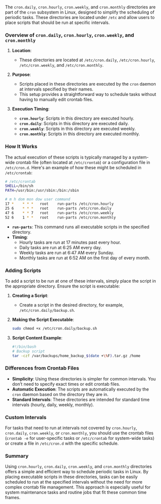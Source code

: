 The `cron.daily`, `cron.hourly`, `cron.weekly`, and `cron.monthly` directories are part of the `cron` subsystem in Linux, designed to simplify the scheduling of periodic tasks. These directories are located under `/etc` and allow users to place scripts that should be run at specific intervals.

### Overview of `cron.daily`, `cron.hourly`, `cron.weekly`, and `cron.monthly`

1. **Location**:
   - These directories are located at `/etc/cron.daily`, `/etc/cron.hourly`, `/etc/cron.weekly`, and `/etc/cron.monthly`.

2. **Purpose**:
   - Scripts placed in these directories are executed by the `cron` daemon at intervals specified by their names.
   - This setup provides a straightforward way to schedule tasks without having to manually edit crontab files.

3. **Execution Timing**:
   - **`cron.hourly`**: Scripts in this directory are executed hourly.
   - **`cron.daily`**: Scripts in this directory are executed daily.
   - **`cron.weekly`**: Scripts in this directory are executed weekly.
   - **`cron.monthly`**: Scripts in this directory are executed monthly.

### How It Works

The actual execution of these scripts is typically managed by a system-wide crontab file (often located at `/etc/crontab`) or a configuration file in `/etc/cron.d`. Here's an example of how these might be scheduled in `/etc/crontab`:

```sh
# /etc/crontab
SHELL=/bin/sh
PATH=/usr/bin:/usr/sbin:/bin:/sbin

# m h dom mon dow user command
17 *    * * *   root    run-parts /etc/cron.hourly
25 6    * * *   root    run-parts /etc/cron.daily
47 6    * * 7   root    run-parts /etc/cron.weekly
52 6    1 * *   root    run-parts /etc/cron.monthly
```

- **`run-parts`**: This command runs all executable scripts in the specified directory.
- **Timing**:
  - Hourly tasks are run at 17 minutes past every hour.
  - Daily tasks are run at 6:25 AM every day.
  - Weekly tasks are run at 6:47 AM every Sunday.
  - Monthly tasks are run at 6:52 AM on the first day of every month.

### Adding Scripts

To add a script to be run at one of these intervals, simply place the script in the appropriate directory. Ensure the script is executable:

1. **Creating a Script**:
   - Create a script in the desired directory, for example, `/etc/cron.daily/backup.sh`.

2. **Making the Script Executable**:
   ```sh
   sudo chmod +x /etc/cron.daily/backup.sh
   ```

3. **Script Content Example**:
   ```sh
   #!/bin/bash
   # Backup script
   tar -czf /var/backups/home_backup_$(date +\%F).tar.gz /home
   ```

### Differences from Crontab Files

- **Simplicity**: Using these directories is simpler for common intervals. You don’t need to specify exact times or edit crontab files.
- **Automatic Execution**: The scripts are automatically executed by the `cron` daemon based on the directory they are in.
- **Standard Intervals**: These directories are intended for standard time intervals (hourly, daily, weekly, monthly).

### Custom Intervals

For tasks that need to run at intervals not covered by `cron.hourly`, `cron.daily`, `cron.weekly`, or `cron.monthly`, you should use the crontab files (`crontab -e` for user-specific tasks or `/etc/crontab` for system-wide tasks) or create a file in `/etc/cron.d` with the specific schedule.

### Summary

Using `cron.hourly`, `cron.daily`, `cron.weekly`, and `cron.monthly` directories offers a simple and efficient way to schedule periodic tasks in Linux. By placing executable scripts in these directories, tasks can be easily scheduled to run at the specified intervals without the need for more complex crontab file management. This approach is especially useful for system maintenance tasks and routine jobs that fit these common time frames.
